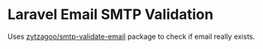 # Laravel Email SMTP Validation

Uses [zytzagoo/smtp-validate-email](https://github.com/zytzagoo/smtp-validate-email) package to check if email really exists.
